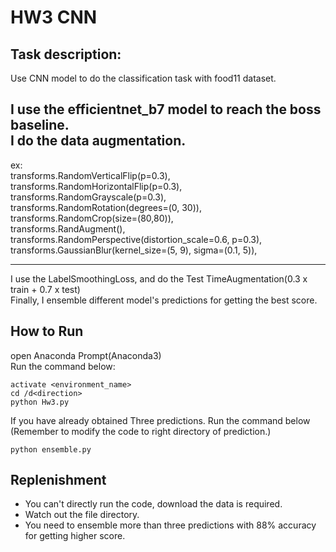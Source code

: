# HW3 CNN 
## Task description:
Use CNN model to do the classification task with food11 dataset.

I use the efficientnet_b7 model to reach the boss baseline.<br>
I do the data augmentation. <br>
---------------------------------------

ex:<br>
transforms.RandomVerticalFlip(p=0.3),<br>
transforms.RandomHorizontalFlip(p=0.3),<br>
transforms.RandomGrayscale(p=0.3),<br>
transforms.RandomRotation(degrees=(0, 30)),<br>
transforms.RandomCrop(size=(80,80)),<br>
transforms.RandAugment(),<br>
transforms.RandomPerspective(distortion_scale=0.6, p=0.3),<br>
transforms.GaussianBlur(kernel_size=(5, 9), sigma=(0.1, 5)),
<br>

---------------------------------------
I use the LabelSmoothingLoss, and do the Test TimeAugmentation(0.3 x train + 0.7 x test)<br>
Finally, I ensemble different model's predictions for getting the best score.

## How to Run
open Anaconda Prompt(Anaconda3)<br>
Run the command below:
```
activate <environment_name>
cd /d<direction>
python Hw3.py
```
If you have already obtained Three predictions.
Run the command below<br>
(Remember to modify the code to right directory of prediction.)
```
python ensemble.py
```
## Replenishment
* You can't directly run the code, download the data is required.
* Watch out the file directory.
* You need to ensemble more than three predictions with 88% accuracy for getting higher score.


